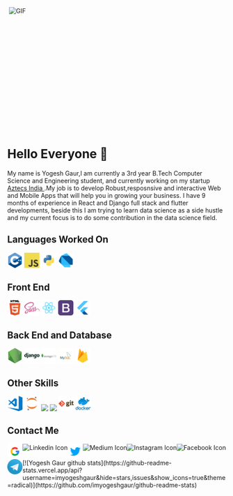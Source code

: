 <img align="right" alt="GIF" src="https://github.com/abhisheknaiidu/abhisheknaiidu/blob/master/code.gif?raw=true" width="500" height="320" />

# Hello Everyone 👋

My name is Yogesh Gaur,I am currently a 3rd year B.Tech Computer Science and Engineering student, and currently working on my startup <a href="https://aztecs-india.ueniweb.com/?utm_campaign=gmb" target="_yogesh"> Aztecs India </a>.My job is to develop Robust,resposnsive and interactive Web and Mobile Apps that will help you in growing your business. I have 9 months of experience in React and Django full stack and flutter developments, beside this I am trying to learn data science as a side hustle and my current focus is to do some contribution in the data science field.

## Languages Worked On
<code><a href="https://www.cplusplus.com/"><img height="35" src= "https://raw.githubusercontent.com/github/explore/80688e429a7d4ef2fca1e82350fe8e3517d3494d/topics/cpp/cpp.png"></a></code>
<code><a href="https://developer.mozilla.org/en-US/docs/Web/JavaScript"><img height="35" src="https://raw.githubusercontent.com/github/explore/80688e429a7d4ef2fca1e82350fe8e3517d3494d/topics/javascript/javascript.png"></a></code>
<code><a href="https://www.python.org/doc/"><img height="35" src="https://raw.githubusercontent.com/github/explore/80688e429a7d4ef2fca1e82350fe8e3517d3494d/topics/python/python.png"></a></code>
<code><a href="https://dart.dev/guides"><img height="35" src="https://raw.githubusercontent.com/github/explore/80688e429a7d4ef2fca1e82350fe8e3517d3494d/topics/dart/dart.png"></a></code>


## Front End 

<code><a href="https://www.w3schools.com/html/default.asp"><img height="35" src="https://raw.githubusercontent.com/github/explore/80688e429a7d4ef2fca1e82350fe8e3517d3494d/topics/html/html.png"></a></code>
<code><a href="https://sass-lang.com/documentation"><img height="35" src="https://raw.githubusercontent.com/github/explore/80688e429a7d4ef2fca1e82350fe8e3517d3494d/topics/sass/sass.png"></a></code>
<code><a href="https://reactjs.org/"><img height="35" src="https://raw.githubusercontent.com/github/explore/80688e429a7d4ef2fca1e82350fe8e3517d3494d/topics/react/react.png"></a></code>
<code><a href="https://v5.getbootstrap.com/docs/5.0/getting-started/introduction/"><img height="35" src="https://raw.githubusercontent.com/github/explore/80688e429a7d4ef2fca1e82350fe8e3517d3494d/topics/bootstrap/bootstrap.png"></a></code>
<code><a href="https://flutter.dev/"><img height="35" src="https://raw.githubusercontent.com/github/explore/80688e429a7d4ef2fca1e82350fe8e3517d3494d/topics/flutter/flutter.png"></a></code>

## Back End and Database
<code><a href="https://nodejs.org/en/docs/"><img height="35" src="https://raw.githubusercontent.com/github/explore/80688e429a7d4ef2fca1e82350fe8e3517d3494d/topics/nodejs/nodejs.png"></a></code>
<code><a href="https://docs.djangoproject.com/en/3.1/"><img height="35" src="https://raw.githubusercontent.com/github/explore/80688e429a7d4ef2fca1e82350fe8e3517d3494d/topics/django/django.png"></a></code>
<code><a href="https://docs.mongodb.com/"><img height="35" src="https://raw.githubusercontent.com/github/explore/80688e429a7d4ef2fca1e82350fe8e3517d3494d/topics/mongodb/mongodb.png"></a></code>
<code><a href="https://docs.oracle.com/cd/E17952_01/index.html"><img height="35" src="https://raw.githubusercontent.com/github/explore/80688e429a7d4ef2fca1e82350fe8e3517d3494d/topics/mysql/mysql.png"></a></code>
<code><a href="https://firebase.google.com/docs"><img height="35" src="https://raw.githubusercontent.com/github/explore/80688e429a7d4ef2fca1e82350fe8e3517d3494d/topics/firebase/firebase.png"></a></code>

## Other Skills 
<code><a href="https://code.visualstudio.com/docs"><img height="35" src="https://raw.githubusercontent.com/github/explore/80688e429a7d4ef2fca1e82350fe8e3517d3494d/topics/visual-studio-code/visual-studio-code.png"></a></code>
<code><a href="https://jupyter.org/documentation"><img height="35" src="https://raw.githubusercontent.com/github/explore/80688e429a7d4ef2fca1e82350fe8e3517d3494d/topics/jupyter-notebook/jupyter-notebook.png"></a></code>
<code><a href="https://docs.genymotion.com/desktop/3.0/"><img height="35" src="https://icons.iconarchive.com/icons/papirus-team/papirus-apps/512/genymotion-icon.png"></a></code>
<code><a href="https://learning.postman.com/docs/getting-started/introduction/"><img height="35" src="https://user-images.githubusercontent.com/2676579/34940598-17cc20f0-f9be-11e7-8c6d-f0190d502d64.png"></a></code>
<code><a href="https://git-scm.com/docs/gittutorial"><img height="35" src="https://raw.githubusercontent.com/github/explore/80688e429a7d4ef2fca1e82350fe8e3517d3494d/topics/git/git.png"></a></code>
<code><a href="https://docs.docker.com/"><img height="35" src="https://raw.githubusercontent.com/github/explore/80688e429a7d4ef2fca1e82350fe8e3517d3494d/topics/docker/docker.png"></a></code>

## Contact Me

<a href = 'https://imyogeshgaur.github.io' target="_yogesh">
    <img align="left" alt="Google Icon"height="35" src="https://raw.githubusercontent.com/github/explore/80688e429a7d4ef2fca1e82350fe8e3517d3494d/topics/google/google.png" />
</a>
<a href="https://www.linkedin.com/in/imyogeshgaur/"  target="_yogesh">
  <img align="left" alt="Linkedin Icon" height="35" src="https://upload.wikimedia.org/wikipedia/commons/c/c9/Linkedin.svg" />
</a>
<a href="https://www.twitter.com/imyogeshgaur/"  target="_yogesh">
  <img align="left" alt="Twitter Icon" height="35" src="https://raw.githubusercontent.com/github/explore/80688e429a7d4ef2fca1e82350fe8e3517d3494d/topics/twitter/twitter.png" />
</a>
<a href='https://medium.com/@_imyogeshgaur
' target="_yogesh">
  <img align="left" alt="Medium Icon" height="35" src="https://cdn4.iconfinder.com/data/icons/social-media-2210/24/Medium-512.png" />
</a>
<a href='https://instagram.com/imatechgeek'  target="_yogesh">
  <img align="left" alt="Instagram Icon" height="35" src="https://upload.wikimedia.org/wikipedia/commons/5/58/Instagram-Icon.png" />
</a>
<a href='https://www.facebook.com/Just-for-skill-development-114448226946175'  target="_yogesh">
  <img align="left" alt="Facebook Icon" height="35" src="https://upload.wikimedia.org/wikipedia/commons/c/c2/F_icon.svg" />
</a>
<a href="https://t.me/imyogeshgaur"  target="_yogesh">
  <img align="left" alt="Telegram Icon" height="35" src="https://raw.githubusercontent.com/github/explore/80688e429a7d4ef2fca1e82350fe8e3517d3494d/topics/telegram/telegram.png" />
</a>
<br>
[![Yogesh Gaur github stats](https://github-readme-stats.vercel.app/api?username=imyogeshgaur&hide=stars,issues&show_icons=true&theme=radical)](https://github.com/imyogeshgaur/github-readme-stats)


             

